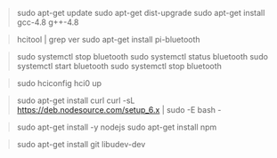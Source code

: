 > sudo apt-get update
> sudo apt-get dist-upgrade
> sudo apt-get install gcc-4.8 g++-4.8

> hcitool | grep ver
> sudo apt-get install pi-bluetooth

> sudo systemctl stop bluetooth
> sudo systemctl status bluetooth
> sudo systemctl start bluetooth
> sudo systemctl stop bluetooth

> sudo hciconfig hci0 up

> sudo apt-get install curl
> curl -sL https://deb.nodesource.com/setup_6.x | sudo -E bash -

> sudo apt-get install -y nodejs
> sudo apt-get install npm

> sudo apt-get install git libudev-dev
